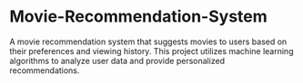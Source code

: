 # Movie-Recommendation-System
A movie recommendation system that suggests movies to users based on their preferences and viewing history. This project utilizes machine learning algorithms to analyze user data and provide personalized recommendations.
